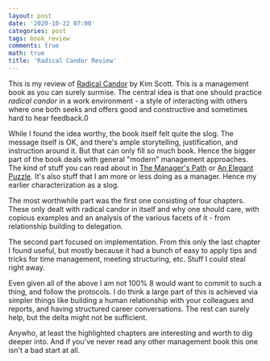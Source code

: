 ```yaml
---
layout: post
date: '2020-10-22 07:00'
categories: post
tags: book_review
comments: true
math: true
title: 'Radical Candor Review'
---
```

This is my review of [Radical Candor](https://www.radicalcandor.com/) by Kim Scott. This is a management book as you can surely surmise. The central idea is that one should practice _radical candor_ in a work environment - a style of interacting with others where one both seeks and offers good and constructive and sometimes hard to hear feedback.0

While I found the idea worthy, the book itself felt quite the slog. The message itself is OK, and there's ample storytelling, justification, and instruction around it. But that can only fill so much book. Hence the bigger part of the book deals with general "modern" management approaches. The kind of stuff you can read about in [The Manager's Path](https://horia141.com/the-managers-path-review.html) or [An Elegant Puzzle](https://horia141.com/an-elegant-puzzle-review.html). It's also stuff that I am more or less doing as a manager. Hence my earlier characterization as a slog.

The most worthwhile part was the first one consisting of four chapters. These only dealt with radical candor in itself and why one should care, with copious examples and an analysis of the various facets of it - from relationship building to delegation.

The second part focused on implementation. From this only the last chapter I found useful, but mostly because it had a bunch of easy to apply tips and tricks for time management, meeting structuring, etc. Stuff I could steal right away.

Even given all of the above I am not 100% 8 would want to commit to such a thing, and follow the protocols. I do think a large part of this is achieved via simpler things like building a human relationship with your colleagues and reports, and having structured career conversations. The rest can surely help, but the delta might not be sufficient.

Anywho, at least the highlighted chapters are interesting and worth to dig deeper into. And if you've never read any other management book this one isn't a bad start at all.
